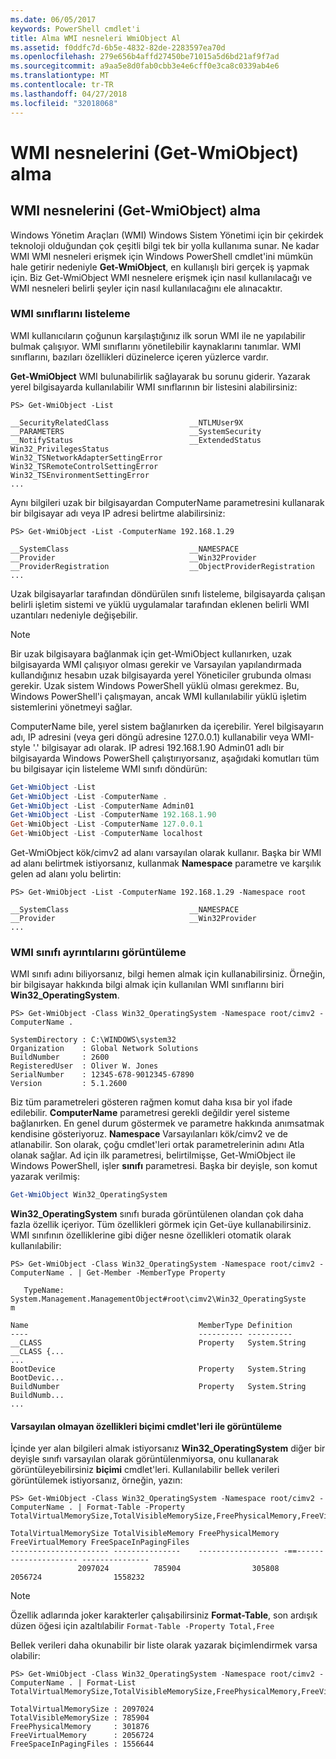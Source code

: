 ```yaml
---
ms.date: 06/05/2017
keywords: PowerShell cmdlet'i
title: Alma WMI nesneleri WmiObject Al
ms.assetid: f0ddfc7d-6b5e-4832-82de-2283597ea70d
ms.openlocfilehash: 279e656b4affd27450be71015a5d6bd21af9f7ad
ms.sourcegitcommit: a9aa5e8d0fab0cbb3e4e6cff0e3ca8c0339ab4e6
ms.translationtype: MT
ms.contentlocale: tr-TR
ms.lasthandoff: 04/27/2018
ms.locfileid: "32018068"
---
```

# <a name="getting-wmi-objects-get-wmiobject"></a>WMI nesnelerini (Get-WmiObject) alma

## <a name="getting-wmi-objects-get-wmiobject"></a>WMI nesnelerini (Get-WmiObject) alma

Windows Yönetim Araçları (WMI) Windows Sistem Yönetimi için bir çekirdek teknoloji olduğundan çok çeşitli bilgi tek bir yolla kullanıma sunar. Ne kadar WMI WMI nesneleri erişmek için Windows PowerShell cmdlet'ini mümkün hale getirir nedeniyle **Get-WmiObject**, en kullanışlı biri gerçek iş yapmak için. Biz Get-WmiObject WMI nesnelere erişmek için nasıl kullanılacağı ve WMI nesneleri belirli şeyler için nasıl kullanılacağını ele alınacaktır.

### <a name="listing-wmi-classes"></a>WMI sınıflarını listeleme

WMI kullanıcıların çoğunun karşılaştığınız ilk sorun WMI ile ne yapılabilir bulmak çalışıyor. WMI sınıflarını yönetilebilir kaynaklarını tanımlar. WMI sınıflarını, bazıları özellikleri düzinelerce içeren yüzlerce vardır.

**Get-WmiObject** WMI bulunabilirlik sağlayarak bu sorunu giderir. Yazarak yerel bilgisayarda kullanılabilir WMI sınıflarının bir listesini alabilirsiniz:

```
PS> Get-WmiObject -List

__SecurityRelatedClass                  __NTLMUser9X
__PARAMETERS                            __SystemSecurity
__NotifyStatus                          __ExtendedStatus
Win32_PrivilegesStatus                  Win32_TSNetworkAdapterSettingError
Win32_TSRemoteControlSettingError       Win32_TSEnvironmentSettingError
...
```

Aynı bilgileri uzak bir bilgisayardan ComputerName parametresini kullanarak bir bilgisayar adı veya IP adresi belirtme alabilirsiniz:

```
PS> Get-WmiObject -List -ComputerName 192.168.1.29

__SystemClass                           __NAMESPACE
__Provider                              __Win32Provider
__ProviderRegistration                  __ObjectProviderRegistration
...
```

Uzak bilgisayarlar tarafından döndürülen sınıfı listeleme, bilgisayarda çalışan belirli işletim sistemi ve yüklü uygulamalar tarafından eklenen belirli WMI uzantıları nedeniyle değişebilir.

> [!NOTE]
> Bir uzak bilgisayara bağlanmak için get-WmiObject kullanırken, uzak bilgisayarda WMI çalışıyor olması gerekir ve Varsayılan yapılandırmada kullandığınız hesabın uzak bilgisayarda yerel Yöneticiler grubunda olması gerekir. Uzak sistem Windows PowerShell yüklü olması gerekmez. Bu, Windows PowerShell'i çalışmayan, ancak WMI kullanılabilir yüklü işletim sistemlerini yönetmeyi sağlar.

ComputerName bile, yerel sistem bağlanırken da içerebilir. Yerel bilgisayarın adı, IP adresini (veya geri döngü adresine 127.0.0.1) kullanabilir veya WMI-style '.' bilgisayar adı olarak. IP adresi 192.168.1.90 Admin01 adlı bir bilgisayarda Windows PowerShell çalıştırıyorsanız, aşağıdaki komutları tüm bu bilgisayar için listeleme WMI sınıfı döndürün:

```powershell
Get-WmiObject -List
Get-WmiObject -List -ComputerName .
Get-WmiObject -List -ComputerName Admin01
Get-WmiObject -List -ComputerName 192.168.1.90
Get-WmiObject -List -ComputerName 127.0.0.1
Get-WmiObject -List -ComputerName localhost
```

Get-WmiObject kök/cimv2 ad alanı varsayılan olarak kullanır. Başka bir WMI ad alanı belirtmek istiyorsanız, kullanmak **Namespace** parametre ve karşılık gelen ad alanı yolu belirtin:

```
PS> Get-WmiObject -List -ComputerName 192.168.1.29 -Namespace root

__SystemClass                           __NAMESPACE
__Provider                              __Win32Provider
...
```

### <a name="displaying-wmi-class-details"></a>WMI sınıfı ayrıntılarını görüntüleme

WMI sınıfı adını biliyorsanız, bilgi hemen almak için kullanabilirsiniz. Örneğin, bir bilgisayar hakkında bilgi almak için kullanılan WMI sınıflarını biri **Win32_OperatingSystem**.

```
PS> Get-WmiObject -Class Win32_OperatingSystem -Namespace root/cimv2 -ComputerName .

SystemDirectory : C:\WINDOWS\system32
Organization    : Global Network Solutions
BuildNumber     : 2600
RegisteredUser  : Oliver W. Jones
SerialNumber    : 12345-678-9012345-67890
Version         : 5.1.2600
```

Biz tüm parametreleri gösteren rağmen komut daha kısa bir yol ifade edilebilir. **ComputerName** parametresi gerekli değildir yerel sisteme bağlanırken. En genel durum göstermek ve parametre hakkında anımsatmak kendisine gösteriyoruz. **Namespace** Varsayılanları kök/cimv2 ve de atlanabilir. Son olarak, çoğu cmdlet'leri ortak parametrelerinin adını Atla olanak sağlar. Ad için ilk parametresi, belirtilmişse, Get-WmiObject ile Windows PowerShell, işler **sınıfı** parametresi. Başka bir deyişle, son komut yazarak verilmiş:

```powershell
Get-WmiObject Win32_OperatingSystem
```

**Win32_OperatingSystem** sınıfı burada görüntülenen olandan çok daha fazla özellik içeriyor. Tüm özellikleri görmek için Get-üye kullanabilirsiniz. WMI sınıfının özelliklerine gibi diğer nesne özellikleri otomatik olarak kullanılabilir:

```
PS> Get-WmiObject -Class Win32_OperatingSystem -Namespace root/cimv2 -ComputerName . | Get-Member -MemberType Property

   TypeName: System.Management.ManagementObject#root\cimv2\Win32_OperatingSyste
m

Name                                      MemberType Definition
----                                      ---------- ----------
__CLASS                                   Property   System.String __CLASS {...
...
BootDevice                                Property   System.String BootDevic...
BuildNumber                               Property   System.String BuildNumb...
...
```

#### <a name="displaying-non-default-properties-with-format-cmdlets"></a>Varsayılan olmayan özellikleri biçimi cmdlet'leri ile görüntüleme

İçinde yer alan bilgileri almak istiyorsanız **Win32_OperatingSystem** diğer bir deyişle sınıfı varsayılan olarak görüntülenmiyorsa, onu kullanarak görüntüleyebilirsiniz **biçimi** cmdlet'leri. Kullanılabilir bellek verileri görüntülemek istiyorsanız, örneğin, yazın:

```
PS> Get-WmiObject -Class Win32_OperatingSystem -Namespace root/cimv2 -ComputerName . | Format-Table -Property TotalVirtualMemorySize,TotalVisibleMemorySize,FreePhysicalMemory,FreeVirtualMemory,FreeSpaceInPagingFiles

TotalVirtualMemorySize TotalVisibleMemory FreePhysicalMemory FreeVirtualMemory FreeSpaceInPagingFiles
---------------------- ---------------    ------------------ -==--------------------- ---------------
               2097024          785904                305808           2056724                1558232
```

> [!NOTE]
> Özellik adlarında joker karakterler çalışabilirsiniz **Format-Table**, son ardışık düzen öğesi için azaltılabilir `Format-Table -Property Total,Free`

Bellek verileri daha okunabilir bir liste olarak yazarak biçimlendirmek varsa olabilir:

```
PS> Get-WmiObject -Class Win32_OperatingSystem -Namespace root/cimv2 -ComputerName . | Format-List TotalVirtualMemorySize,TotalVisibleMemorySize,FreePhysicalMemory,FreeVirtualMemory,FreeSpaceInPagingFiles

TotalVirtualMemorySize : 2097024
TotalVisibleMemorySize : 785904
FreePhysicalMemory     : 301876
FreeVirtualMemory      : 2056724
FreeSpaceInPagingFiles : 1556644
```
